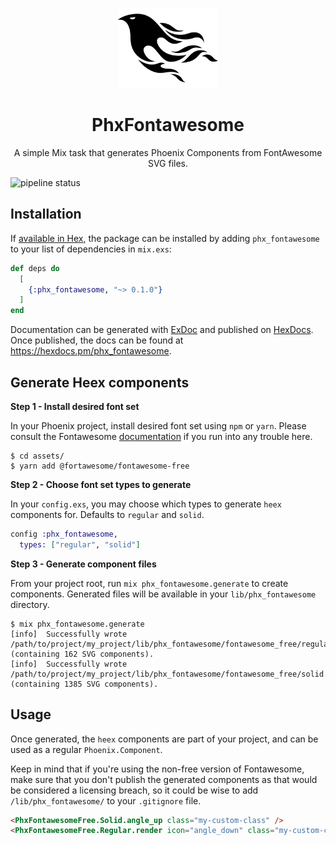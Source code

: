 <p align="center">
  <img src="assets/logo.png" height="128">
  <h1 align="center">PhxFontawesome</h1>
  <p align="center">
    A simple Mix task that generates Phoenix Components from FontAwesome SVG files.
  </p>
</p>

![pipeline status](https://github.com/Intility/phx_fontawesome/actions/workflows/elixir.yml/badge.svg?event=push)

## Installation

If [available in Hex](https://hex.pm/docs/publish), the package can be installed
by adding `phx_fontawesome` to your list of dependencies in `mix.exs`:

```elixir
def deps do
  [
    {:phx_fontawesome, "~> 0.1.0"}
  ]
end
```

Documentation can be generated with [ExDoc](https://github.com/elixir-lang/ex_doc)
and published on [HexDocs](https://hexdocs.pm). Once published, the docs can
be found at <https://hexdocs.pm/phx_fontawesome>.

## Generate Heex components

**Step 1 - Install desired font set**

In your Phoenix project, install desired font set using `npm` or `yarn`. Please consult the Fontawesome
[documentation](https://fontawesome.com/docs/web/setup/packages) if you run into any trouble here.

```shell
$ cd assets/
$ yarn add @fortawesome/fontawesome-free
```

**Step 2 - Choose font set types to generate**

In your `config.exs`, you may choose which types to generate `heex` components for. Defaults to `regular` and `solid`.

```elixir
config :phx_fontawesome,
  types: ["regular", "solid"]
```

**Step 3 - Generate component files**

From your project root, run `mix phx_fontawesome.generate` to create components. Generated files will be available in your
`lib/phx_fontawesome` directory.

```shell
$ mix phx_fontawesome.generate
[info]  Successfully wrote /path/to/project/my_project/lib/phx_fontawesome/fontawesome_free/regular.ex (containing 162 SVG components).
[info]  Successfully wrote /path/to/project/my_project/lib/phx_fontawesome/fontawesome_free/solid.ex (containing 1385 SVG components).
```

## Usage

Once generated, the `heex` components are part of your project, and can be used as a regular `Phoenix.Component`.

Keep in mind that if you're using the non-free version of Fontawesome, make sure that you don't publish the
generated components as that would be considered a licensing breach, so it could be wise to add `/lib/phx_fontawesome/` to your `.gitignore` file.

```html
<PhxFontawesomeFree.Solid.angle_up class="my-custom-class" />
<PhxFontawesomeFree.Regular.render icon="angle_down" class="my-custom-class" />
```
